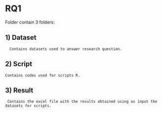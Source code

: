 # RQ1 
 Folder contain 3 folders:

## 1) Dataset
```
  Contains datasets used to answer research question.
```
  
## 2) Script
```
Contains codes used for scripts R.
```
  
## 3) Result
```
 Contains the excel file with the results obtained using as input the datasets for scripts.
```
 
